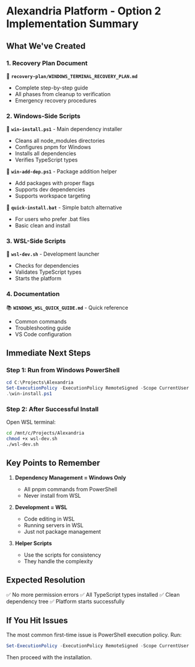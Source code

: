 # Alexandria Platform - Option 2 Implementation Summary

## What We've Created

### 1. Recovery Plan Document
📄 **`recovery-plan/WINDOWS_TERMINAL_RECOVERY_PLAN.md`**
- Complete step-by-step guide
- All phases from cleanup to verification
- Emergency recovery procedures

### 2. Windows-Side Scripts
🔧 **`win-install.ps1`** - Main dependency installer
- Cleans all node_modules directories
- Configures pnpm for Windows
- Installs all dependencies
- Verifies TypeScript types

🔧 **`win-add-dep.ps1`** - Package addition helper
- Add packages with proper flags
- Supports dev dependencies
- Supports workspace targeting

🔧 **`quick-install.bat`** - Simple batch alternative
- For users who prefer .bat files
- Basic clean and install

### 3. WSL-Side Scripts  
🐧 **`wsl-dev.sh`** - Development launcher
- Checks for dependencies
- Validates TypeScript types
- Starts the platform

### 4. Documentation
📚 **`WINDOWS_WSL_QUICK_GUIDE.md`** - Quick reference
- Common commands
- Troubleshooting guide
- VS Code configuration

## Immediate Next Steps

### Step 1: Run from Windows PowerShell
```powershell
cd C:\Projects\Alexandria
Set-ExecutionPolicy -ExecutionPolicy RemoteSigned -Scope CurrentUser
.\win-install.ps1
```

### Step 2: After Successful Install
Open WSL terminal:
```bash
cd /mnt/c/Projects/Alexandria
chmod +x wsl-dev.sh
./wsl-dev.sh
```

## Key Points to Remember

1. **Dependency Management = Windows Only**
   - All pnpm commands from PowerShell
   - Never install from WSL

2. **Development = WSL**
   - Code editing in WSL
   - Running servers in WSL
   - Just not package management

3. **Helper Scripts**
   - Use the scripts for consistency
   - They handle the complexity

## Expected Resolution

✅ No more permission errors
✅ All TypeScript types installed
✅ Clean dependency tree
✅ Platform starts successfully

## If You Hit Issues

The most common first-time issue is PowerShell execution policy. Run:
```powershell
Set-ExecutionPolicy -ExecutionPolicy RemoteSigned -Scope CurrentUser
```

Then proceed with the installation.